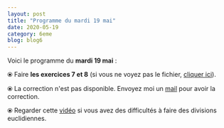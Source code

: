 ```yaml
---
layout: post
title: "Programme du mardi 19 mai"
date: 2020-05-19
category: 6eme
blog: blog6
---
```


Voici le programme du <b>mardi 19 mai</b> :

⦿ Faire <strong>les exercices 7 et 8</strong> (si vous ne voyez pas le fichier, <a href="/exercices/6eme/6eme_exercices_mardi_19_mai_2020.pdf">cliquer ici</a>).

<object data="/exercices/6eme/6eme_exercices_mardi_19_mai_2020.pdf" width="100%" height="500" type='application/pdf'></object>

⦿ La correction n'est pas disponible. Envoyez moi un <a href="mailto:benjamindang2015@gmail.com">mail</a> pour avoir la correction.
 
⦿ Regarder cette <a class="video" href="https://youtu.be/2Ocfhucc58g">vidéo</a> si vous avez des difficultés à faire des divisions euclidiennes.
